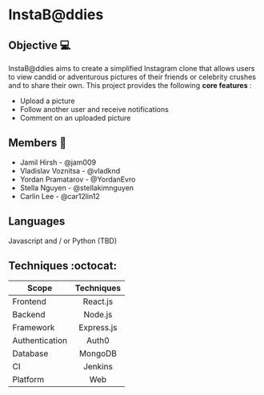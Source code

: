 # InstaB@ddies

## Objective :computer:
InstaB@ddies aims to create a simplified Instagram clone that allows users to view candid or adventurous pictures of their friends or celebrity crushes and to share their own. This project provides the following **core features** :
* Upload a picture
* Follow another user and receive notifications
* Comment on an uploaded picture

## Members :bust_in_silhouette:
* Jamil Hirsh - @jam009
* Vladislav Voznitsa - @vladknd
* Yordan Pramatarov - @YordanEvro
* Stella Nguyen - @stellakimnguyen
* Carlin Lee - @car12lin12

## Languages
Javascript and / or Python (TBD)

## Techniques :octocat:
| Scope                 | Techniques                      |
| --------------        |:-----------------------:        |
| Frontend              | React.js                        |
| Backend               | Node.js                         |
| Framework             | Express.js                      |
| Authentication        | Auth0                           |
| Database              | MongoDB                         |
| CI                    | Jenkins                         |
| Platform              | Web                             |